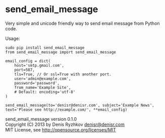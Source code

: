 send_email_message
==================

Very simple and unicode friendly way to send email message from Python code.

Usage:

    sudo pip install send_email_message
    from send_email_message import send_email_message

    email_config = dict(
        host='smtp.gmail.com',
        port=587,
        tls=True, // Or ssl=True with another port.
        user='admin@example.com',
        password='password',
        from_name='Example Site',
        # Default: encoding='utf-8'
    )

    send_email_message(to='denisr@denisr.com', subject='Example News', text='Please see http://example.com/', **email_config)

send_email_message version 0.1.0  
Copyright (C) 2013 by Denis Ryzhkov <denisr@denisr.com>  
MIT License, see http://opensource.org/licenses/MIT
